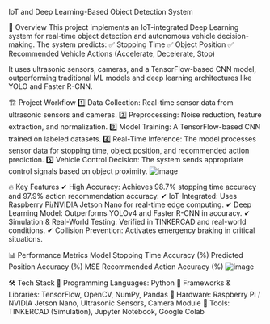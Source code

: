 IoT and Deep Learning-Based Object Detection System

🚀 Overview
This project implements an IoT-integrated Deep Learning system for real-time object detection and autonomous vehicle decision-making. The system predicts:
✅ Stopping Time
✅ Object Position
✅ Recommended Vehicle Actions (Accelerate, Decelerate, Stop)

It uses ultrasonic sensors, cameras, and a TensorFlow-based CNN model, outperforming traditional ML models and deep learning architectures like YOLO and Faster R-CNN.

🏗 Project Workflow
1️⃣ Data Collection: Real-time sensor data from ultrasonic sensors and cameras.
2️⃣ Preprocessing: Noise reduction, feature extraction, and normalization.
3️⃣ Model Training: A TensorFlow-based CNN trained on labeled datasets.
4️⃣ Real-Time Inference: The model processes sensor data for stopping time, object position, and recommended action prediction.
5️⃣ Vehicle Control Decision: The system sends appropriate control signals based on object proximity.
![image](https://github.com/user-attachments/assets/2b7bdb5b-43ac-4c7b-bfeb-32e2039df60c)

🔥 Key Features
✔ High Accuracy: Achieves 98.7% stopping time accuracy and 97.9% action recommendation accuracy.
✔ IoT-Integrated: Uses Raspberry Pi/NVIDIA Jetson Nano for real-time edge computing.
✔ Deep Learning Model: Outperforms YOLOv4 and Faster R-CNN in accuracy.
✔ Simulation & Real-World Testing: Verified in TINKERCAD and real-world conditions.
✔ Collision Prevention: Activates emergency braking in critical situations.

📊 Performance Metrics
Model	Stopping Time Accuracy (%)	Predicted Position Accuracy (%)	MSE	Recommended Action Accuracy (%)
![image](https://github.com/user-attachments/assets/76327db9-8916-4eda-87a6-0bc412a51668)

🛠 Tech Stack
🔹 Programming Languages: Python
🔹 Frameworks & Libraries: TensorFlow, OpenCV, NumPy, Pandas
🔹 Hardware: Raspberry Pi / NVIDIA Jetson Nano, Ultrasonic Sensors, Camera Module
🔹 Tools: TINKERCAD (Simulation), Jupyter Notebook, Google Colab
